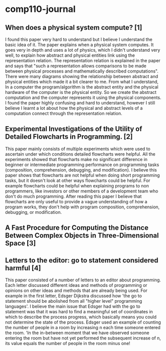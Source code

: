 # comp110-journal 
 
 
## When does a physical system compute? [1] 
I found this paper very hard to understand but I believe I understand the basic idea of it. The paper explains when a physical system computes. It goes very in depth and uses a lot of physics, which I didn't understand very well, to explain how abstract and physical entities link using the representation relation. The representation relation is explained in the paper and says that "such a representation allows comparisons to be made between physical processes and mathematically described computations". There were many diagrams showing the relationship between abstract and physical entities which made it a bit clearer to me. From what I understand, In a computer the program/algorithm is the abstract entity and the physical hardware of the computer is the physical entity. So we create the abstract computation and the computer represents it using the physical components.   
I found the paper highly confusing and hard to understand, however I still believe I learnt a lot about  how the physical and abstract levels of a computation connect through the representation relation. 

## Experimental Investigations of the Utility of Detailed Flowcharts in Programming. [2] 
This paper mainly consists of multiple experiments which were used to ascertain under which conditions detailed flowcharts were helpful. All the experiments showed that flowcharts make no significant difference in beginner or intermediate programming performance on programming tasks (composition, comprehension, debugging, and modification). I believe this paper shows that flowcharts are not helpful when doing short programming tasks, but it doesn't look at other ways flowcharts could be helpful. For example flowcharts could be helpful when explaining programs to non programmers, like investors or other members of a development team who don't do much programming. After reading this paper I believe that flowcharts are only useful to provide a vague understanding of how a program works, they don't help with program composition, comprehension, debugging, or modification. 

## A Fast Procedure for Computing the Distance Between Complex Objects in Three-Dimensional Space [3] 

## Letters to the editor: go to statement considered harmful [4] 
This paper consisted of a number of letters to an editor about programming. Each letter discussed different ideas and methods of programming or opinions on other ideas and methods that are already being used. For example in the first letter, Edsger Dijkstra discussed how 'the go to statement should be abolished from all "higher level" programming languages'.  I believe the main issue that Edsger had with the go to statement was that it was hard to find a meaningful set of coordinates in which to describe the process progress, which basically means  you could not determine the state of the process. Edsger used an example of counting the number of people in a room by increasing n each time someone entered the room. 'In the in-between moment that we have observed someone entering the room but have not yet performed the subsequent increase of n, its value equals the number of people in the room minus one!
